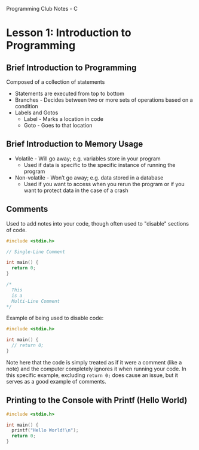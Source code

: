 Programming Club Notes - C
# Lesson 1: Introduction to Programming

## Brief Introduction to Programming

Composed of a collection of statements
- Statements are executed from top to bottom
- Branches - Decides between two or more sets of operations based on a condition
- Labels and Gotos
  - Label - Marks a location in code
  - Goto - Goes to that location

## Brief Introduction to Memory Usage
- Volatile - Will go away; e.g. variables store in your program
  - Used if data is specific to the specific instance of running the program
- Non-volatile - Won’t go away; e.g. data stored in a database
  - Used if you want to access when you rerun the program or if you want to protect data in the case of a crash

## Comments

Used to add notes into your code, though often used to "disable" sections of code.

```c
#include <stdio.h>

// Single-Line Comment

int main() {
  return 0;
}

/*
  This
  is a
  Multi-Line Comment
*/
```

Example of being used to disable code:

```c
#include <stdio.h>

int main() {
  // return 0;
}
```

Note here that the code is simply treated as if it were a comment (like a note) and the computer completely ignores it when running your code. In this specific example, excluding `return 0;` does cause an issue, but it serves as a good example of comments.

## Printing to the Console with Printf (Hello World)

```c
#include <stdio.h>

int main() {
  printf("Hello World!\n");
  return 0;
}
```